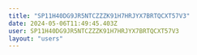 ```yaml
---
title: "SP11H40DG9JR5NTCZZZK91H7HRJYX7BRTQCXT57V3"
date: 2024-05-06T11:49:45.403Z
user: SP11H40DG9JR5NTCZZZK91H7HRJYX7BRTQCXT57V3
layout: "users"
---
```

    